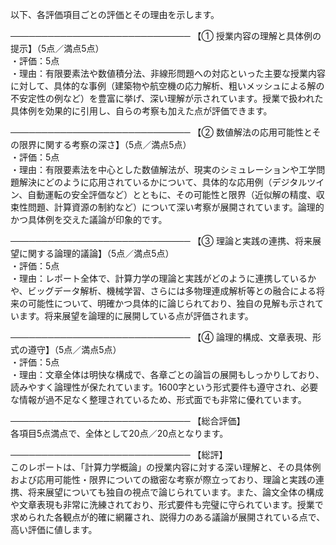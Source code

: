 以下、各評価項目ごとの評価とその理由を示します。

─────────────────────────────
【① 授業内容の理解と具体例の提示】（5点／満点5点）  
・評価：5点  
・理由：有限要素法や数値積分法、非線形問題への対応といった主要な授業内容に対して、具体的な事例（建築物や航空機の応力解析、粗いメッシュによる解の不安定性の例など）を豊富に挙げ、深い理解が示されています。授業で扱われた具体例を効果的に引用し、自らの考察も加えた点が評価できます。

─────────────────────────────
【② 数値解法の応用可能性とその限界に関する考察の深さ】（5点／満点5点）  
・評価：5点  
・理由：有限要素法を中心とした数値解法が、現実のシミュレーションや工学問題解決にどのように応用されているかについて、具体的な応用例（デジタルツイン、自動運転の安全評価など）とともに、その可能性と限界（近似解の精度、収束性問題、計算資源の制約など）について深い考察が展開されています。論理的かつ具体例を交えた議論が印象的です。

─────────────────────────────
【③ 理論と実践の連携、将来展望に関する論理的議論】（5点／満点5点）  
・評価：5点  
・理由：レポート全体で、計算力学の理論と実践がどのように連携しているかや、ビッグデータ解析、機械学習、さらには多物理連成解析等との融合による将来の可能性について、明確かつ具体的に論じられており、独自の見解も示されています。将来展望を論理的に展開している点が評価されます。

─────────────────────────────
【④ 論理的構成、文章表現、形式の遵守】（5点／満点5点）  
・評価：5点  
・理由：文章全体は明快な構成で、各章ごとの論旨の展開もしっかりしており、読みやすく論理性が保たれています。1600字という形式要件も遵守され、必要な情報が過不足なく整理されているため、形式面でも非常に優れています。

─────────────────────────────
【総合評価】  
各項目5点満点で、全体として20点／20点となります。

─────────────────────────────
【総評】  
このレポートは、「計算力学概論」の授業内容に対する深い理解と、その具体例および応用可能性・限界についての緻密な考察が際立っており、理論と実践の連携、将来展望についても独自の視点で論じられています。また、論文全体の構成や文章表現も非常に洗練されており、形式要件も完璧に守られています。授業で求められた各観点が的確に網羅され、説得力のある議論が展開されている点で、高い評価に値します。